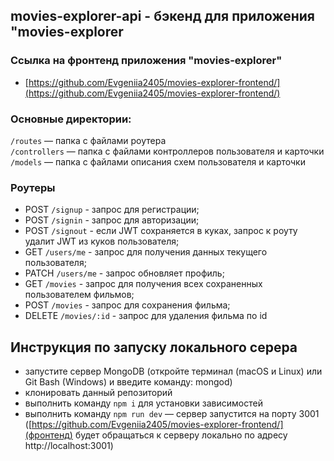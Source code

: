 ## movies-explorer-api - бэкенд для приложения "movies-explorer 

### Ссылка на фронтенд приложения "movies-explorer"
- [https://github.com/Evgeniia2405/movies-explorer-frontend/](https://github.com/Evgeniia2405/movies-explorer-frontend/)

### Основные директории:

`/routes` — папка с файлами роутера  
`/controllers` — папка с файлами контроллеров пользователя и карточки   
`/models` — папка с файлами описания схем пользователя и карточки  
  
### Роутеры

- POST `/signup` - запрос для регистрации;
- POST `/signin` - запрос для авторизации;
- POST `/signout` - если JWT сохраняется в куках, запрос к роуту удалит JWT из куков пользователя;
- GET `/users/me` - запрос для получения данных текущего пользователя;
- PATCH `/users/me` - запрос обновляет профиль;
- GET `/movies` - запрос для получения всех сохраненных пользователем фильмов;
- POST `/movies` - запрос для сохранения фильма;
- DELETE `/movies/:id` - запрос для удаления фильма по id

## Инструкция по запуску локального серера
- запустите сервер MongoDB (откройте терминал (macOS и Linux) или Git Bash (Windows) и введите команду: mongod)
- клонировать данный репозиторий
- выполнить команду `npm i` для установки зависимостей
- выполнить команду `npm run dev` — сервер запустится на порту 3001 ([https://github.com/Evgeniia2405/movies-explorer-frontend/](фронтенд) будет обращаться к серверу локально по адресу http://localhost:3001)


